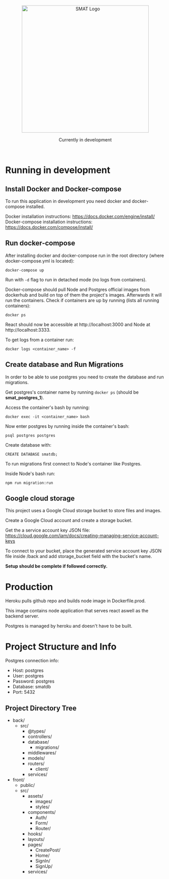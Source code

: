 <br/>

<p align="center">
  <a href="https://smat-web.herokuapp.com">
    <img
      alt="SMAT Logo"
      src="https://storage.googleapis.com/smat-files/SMAT_LOGO_ORANGE.svg"
      width="400"
    />
  </a>
</p>


<p align="center">
  Currently in development
</p>

<br/>

# Running in development

## Install Docker and Docker-compose

To run this application in development you need docker and docker-compose installed.<br/>

Docker installation instructions: https://docs.docker.com/engine/install/ <br/>
Docker-compose installation instructions: https://docs.docker.com/compose/install/ <br/>

## Run docker-compose

After installing docker and docker-compose run in the root directory (where docker-compose.yml is located):

```
docker-compose up
```

Run with `-d` flag to run in detached mode (no logs from containers).<br/>

Docker-compose should pull Node and Postgres official images from dockerhub and build on top of them the project's images. Afterwards it will run the containers. Check if containers are up by running (lists all running containers):

```
docker ps
```

React should now be accessible at http://localhost:3000 and Node at http://localhost:3333.<br/>

To get logs from a container run:

```
docker logs <container_name> -f
```

## Create database and Run Migrations

In order to be able to use postgres you need to create the database and run migrations. <br/>

Get postgres's container name by running `docker ps` (should be **smat_postgres_1**). <br/>

Access the container's bash by running:

```
docker exec -it <container_name> bash
```

Now enter postgres by running inside the container's bash:

```
psql postgres postgres
```

Create database with:

```
CREATE DATABASE smatdb;
```

To run migrations first connect to Node's container like Postgres. <br/>

Inside Node's bash run:

```
npm run migration:run
```

## Google cloud storage

This project uses a Google Cloud storage bucket to store files and images. <br/>

Create a Google Cloud account and create a storage bucket. <br/>

Get the a service account key JSON file: https://cloud.google.com/iam/docs/creating-managing-service-account-keys <br/>

To connect to your bucket, place the generated service account key JSON file inside /back and add storage_bucket field with the bucket's name.



**Setup should be complete if followed correctly.**

# Production

Heroku pulls github repo and builds node image in Dockerfile.prod. <br/>

This image contains node application that serves react aswell as the backend server.<br/>

Postgres is managed by heroku and doesn't have to be built.

# Project Structure and Info

Postgres connection info:<br/>
* Host: postgres<br/>
* User: postgres<br/>
* Password: postgres<br/>
* Database: smatdb
* Port: 5432

## Project Directory Tree

* back/
  * src/
    * @types/
    * controllers/
    * database/
      * migrations/
    * middlewares/
    * models/
    * routers/
      * client/
    * services/
* front/
  * public/
  * src/
    * assets/
      * images/
      * styles/
    * components/
      * Auth/
      * Form/
      * Router/
    * hooks/
    * layouts/
    * pages/
      * CreatePost/
      * Home/
      * SignIn/
      * SignUp/
    * services/